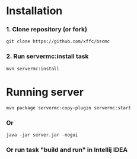 # Installation
### 1. Clone repository (or fork)
```shell
git clone https://github.com/xffc/bscmc
```
### 2. Run servermc:install task
```shell
mvn servermc:install
```
# Running server
```shell
mvn package servermc:copy-plugin servermc:start
```
### Or
```shell
java -jar server.jar -nogui
```
### Or run task "build and run" in Intellij IDEA